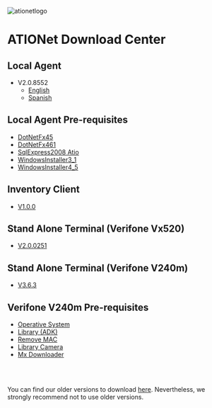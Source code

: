 
![ationetlogo](https://github.com/Ationet/ationetdocs/raw/master/Content/Images/ATIOnetLogo_250x70.png) 
# ATIONet Download Center

## Local Agent
- V2.0.8552
  - [English](https://www.dropbox.com/s/a70hb15ji94ygyc/LA%202.0.8552%20EN.zip?dl=1)
  - [Spanish](https://www.dropbox.com/s/w7x9rix0cx3oysb/LA%202.0.8552%20ES.zip?dl=1)    
    
## Local Agent Pre-requisites
- [DotNetFx45](https://www.dropbox.com/sh/0tn0ojt7dxu663g/AABg0uUOmAGjfTRNxNjnn8-ra?dl=1)
- [DotNetFx461](https://www.dropbox.com/sh/x0qtgqt3buzhfr9/AABsyITBISSDy7ZafQZkdjala?dl=1)
- [SqlExpress2008 Atio](https://www.dropbox.com/sh/lx26m2y2skcon6j/AAAKPrUJJMc5Wp-wwHuvIiaUa?dl=1)
- [WindowsInstaller3_1](https://www.dropbox.com/sh/tux9q81jdiyclh7/AAAerioCPLA_ujYoV-2G7UAEa?dl=1)
- [WindowsInstaller4_5](https://www.dropbox.com/sh/mgvabdkqkqs937u/AABqq6mURy_cOPpOuaxljPh4a?dl=1)
    
    
## Inventory Client
- [V1.0.0](https://www.dropbox.com/sh/r392inzpg4rm285/AABrihonblcKT6CE5eGxNNIFa?dl=1)
    
    
## Stand Alone Terminal (Verifone Vx520)
- [V2.0.0251](https://www.dropbox.com/s/mj7vii69kqjxxpe/StandAlone%20%282.0.0251%29%20EVO.zip?dl=1)

        
## Stand Alone Terminal (Verifone V240m)
- [V3.6.3](https://www.dropbox.com/s/y7tnwq420z4v2hl/StandAlone%20V240m%20v3.6.3.tgz?dl=1)
    
    
## Verifone V240m Pre-requisites
- [Operative System](https://www.dropbox.com/s/1xf4rip3wj0i3j4/dl.vos2-prod-Engage-release-31341300.tgz?dl=1)
- [Library (ADK)](https://www.dropbox.com/s/ltq34lxojuyya67/dl.adk-4.7.9-1009-vos2-engage-prod.tgz?dl=1)
- [Remove MAC](https://www.dropbox.com/s/hivtgm4qey04jsh/dl.mac-remove-3.78.1-prod.tgz?dl=1)
- [Library Camera](https://www.dropbox.com/s/n3sox0ehgc2ltzo/dl.libhoneywell-0.3-2-prod.tar?dl=1)
- [Mx Downloader](https://www.dropbox.com/s/5y2rojd9hfeaq07/MxDownloader_2.9.0_Setup.exe?dl=1)

<br />
<br />

You can find our older versions to download [here](https://github.com/Ationet/ationetdownloads/blob/master/Older%20Version.md). Nevertheless, we strongly recommend not to use older versions.
